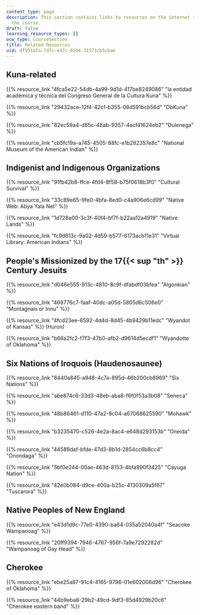 ```yaml
---
content_type: page
description: This section contains links to resources on the internet relevant to
  the course.
draft: false
learning_resource_types: []
ocw_type: CourseSection
title: Related Resources
uid: df951afa-7d7c-e47c-01b4-31571cb5cbae
---
```

## Kuna-related

{{% resource_link "4fca5e22-54db-4a99-9d1d-417be8249086" "la entidad académica y técnica del Congreso General de la Cultura Kuna" %}} 

{{% resource_link "29432ace-12f4-42cf-b355-08d591bcb56d" "DbKuna" %}}

{{% resource_link "82ec59a4-d85c-48ab-9357-4acf41624eb2" "Dulenega" %}}

{{% resource_link "cb5fc19a-a745-4505-88fc-e1b282357e8c" "National Museum of the American Indian" %}}

## Indigenist and Indigenous Organizations

{{% resource_link "91fb42b8-ffce-4fd4-8f58-b75f0618b3f0" "Cultural Survival" %}}

{{% resource_link "33c89e65-9fe0-4bfa-8ed0-c4a906e6cd99" "Native Web: Abya Yala Net" %}}

{{% resource_link "1d728a00-3c3f-40f4-bf7f-b22aa12a4919" "Native Lands" %}}

{{% resource_link "fc9d613c-9a02-4d59-b577-6173acb11e31" "Virtual Library: American Indians" %}}

## People's Missionized by the 17{{< sup "th" >}} Century Jesuits

{{% resource_link "d046e555-913c-4810-8c9f-dfabdf03bfea" "Algonkian" %}}

{{% resource_link "468776c7-faaf-40dc-a05d-5805d6c506e0" "Montagnais or Innu" %}}

{{% resource_link "4fcd23ee-6592-4d4d-8d45-4b9429b11edc" "Wyandot of Kansas" %}} (Huron)

{{% resource_link "b66a2fc2-f7f3-47b0-afb2-d9614d5ecdf1" "Wyandotte of Oklahoma" %}}

## Six Nations of Iroquois (Haudenosaunee)

{{% resource_link "8440a845-a948-4c7a-895d-46b200cb8969" "Six Nations" %}}

{{% resource_link "abe874c6-33d3-48eb-aba8-f6f0f53a3b08" "Seneca" %}}

{{% resource_link "48b86461-d110-47a2-8c04-a67068625590" "Mohawk" %}}

{{% resource_link "b3235470-c526-4e2a-8ac4-e648d293153b" "Oneida" %}}

{{% resource_link "44589daf-bfde-47d3-8b1d-2854cc6b8cc4" "Onondaga" %}}

{{% resource_link "5bf0e244-00ae-463d-8153-4bfa990f3425" "Cayuga Nation" %}}

{{% resource_link "42e0b084-d9ce-400a-b25c-4130309a5f67" "Tuscarora" %}}

## Native Peoples of New England

{{% resource_link "e43d1d9c-77e0-4390-ba64-035a52040a4f" "Seacoke Wampanoag" %}}

{{% resource_link "20ff9394-7946-4767-956f-7a9e7292282d" "Wampanoag of Gay Head" %}}

## Cherokee

{{% resource_link "ebe25a87-91c4-4165-9796-01e602006d96" "Cherokee of Oklahoma" %}}

{{% resource_link "44b9eba8-29b2-49cd-9df3-85d4929b20c6" "Cherokee eastern band" %}}
